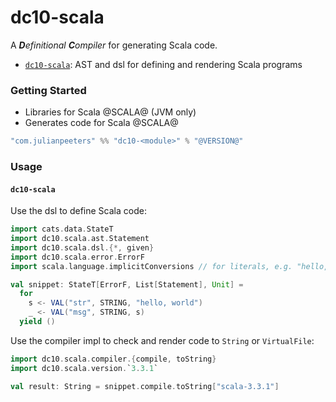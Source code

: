 # dc10-scala
A ***D**efinitional* ***C**ompiler* for generating Scala code.
 - [`dc10-scala`](#dc10-scala): AST and dsl for defining and rendering Scala programs

### Getting Started
 - Libraries for Scala @SCALA@ (JVM only)
 - Generates code for Scala @SCALA@

```scala
"com.julianpeeters" %% "dc10-<module>" % "@VERSION@"
```

### Usage

#### `dc10-scala`

Use the dsl to define Scala code:

```scala mdoc:silent
import cats.data.StateT
import dc10.scala.ast.Statement
import dc10.scala.dsl.{*, given}
import dc10.scala.error.ErrorF
import scala.language.implicitConversions // for literals, e.g. "hello, world"

val snippet: StateT[ErrorF, List[Statement], Unit] = 
  for
    s <- VAL("str", STRING, "hello, world")
    _ <- VAL("msg", STRING, s)
  yield ()
```

Use the compiler impl to check and render code to `String` or `VirtualFile`:

```scala mdoc
import dc10.scala.compiler.{compile, toString}
import dc10.scala.version.`3.3.1`

val result: String = snippet.compile.toString["scala-3.3.1"]
```
